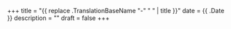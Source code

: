 +++
title = "{{ replace .TranslationBaseName "-" " " | title }}"
date = {{ .Date }}
description = ""
draft = false
+++
